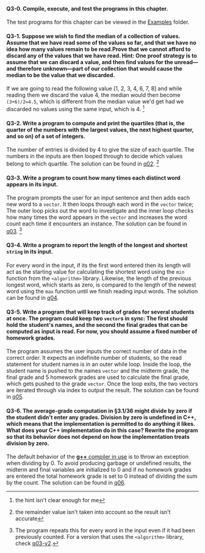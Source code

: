 #### Q3-0. Compile, execute, and test the programs in this chapter.
The test programs for this chapter can be viewed in the [Examples](../Examples) folder.

#### Q3-1. Suppose we wish to find the median of a collection of values. Assume that we have read some of the values so far, and that we have no idea how many values remain to be read.Prove that we cannot afford to discard any of the values that we have read. Hint: One proof strategy is to assume that we can discard a value, and then find values for the unread—and therefore unknown—part of our collection that would cause the median to be the value that we discarded.
If we are going to read the following value [1, 2, 3, 4, 6, 7, 8] and while reading them we discard the value 4, the median would then become `(3+6)/2=4.5`, which is different from the median value we'd get had we discarded no values using the same input, which is 4. [^1]

#### Q3-2. Write a program to compute and print the quartiles (that is, the quarter of the numbers with the largest values, the next highest quarter, and so on) of a set of integers.
The number of entries is divided by 4 to give the size of each quartile. The numbers in the inputs are then looped through to decide which values belong to which quartile. The solution can be found in [q02](q02.cpp). [^2]

#### Q3-3. Write a program to count how many times each distinct word appears in its input.
The program prompts the user for an input sentence and then adds each new word to a `vector`. It then loops through each word in the `vector` twice; The outer loop picks out the word to investigate and the inner loop checks how many times the word appears in the `vector` and increases the word count each time it encounters an instance. The solution can be found in [q03](q03.cpp). [^3]

#### Q3-4. Write a program to report the length of the longest and shortest `string` in its input.
For every word in the input, if its the first word entered then its length will act as the starting value for calculating the shortest word using the `min` function from the `<algorithm>` library. Likewise, the length of the previous longest word, which starts as zero, is compared to the length of the newest word using the `max` function until we finish reading input words. The solution can be found in [q04](q04.cpp). 

#### Q3-5. Write a program that will keep track of grades for several students at once. The program could keep two `vector`s in sync: The first should hold the student's names, and the second the final grades that can be computed as input is read. For now, you should assume a fixed number of homework grades.
The program assumes the user inputs the correct number of data in the correct order. It expects an indefinite number of students, so the read statement for student names is in an outer while loop. Inside the loop, the student name is pushed to the names `vector` and the midterm grade, the final grade and 5 homework grades are used to calculate the final grade, which gets pushed to the grade `vector`. Once the loop exits, the two vectors are iterated through via index to output the result. The solution can be found in [q05](q05.cpp). 

#### Q3-6. The average-grade computation in §3.1/36 might divide by zero if the student didn't enter any grades. Division by zero is undefined in C++, which means that the implementation is permitted to do anything it likes. What does your C++ implementation do in this case? Rewrite the program so that its behavior does not depend on how the implementation treats division by zero.
The default behavior of the [**g++** compiler in use](../../main#2-notes) is to throw an exception when dividing by 0. To avoid producing garbage or undefined results, the midterm and final variables are initialized to 0 and if no homework grades are entered the total homework grade is set to 0 instead of dividing the sum by the count. The solution can be found in [q06](q06.cpp). 

[^1]: the hint isn't clear enough for me
[^2]: the remainder value isn't taken into account so the result isn't accurate
[^3]: The program repeats this for every word in the input even if it had been previously counted. For a version that uses the `<algorithm>` library, check [q03-v2](q03-v2.cpp).